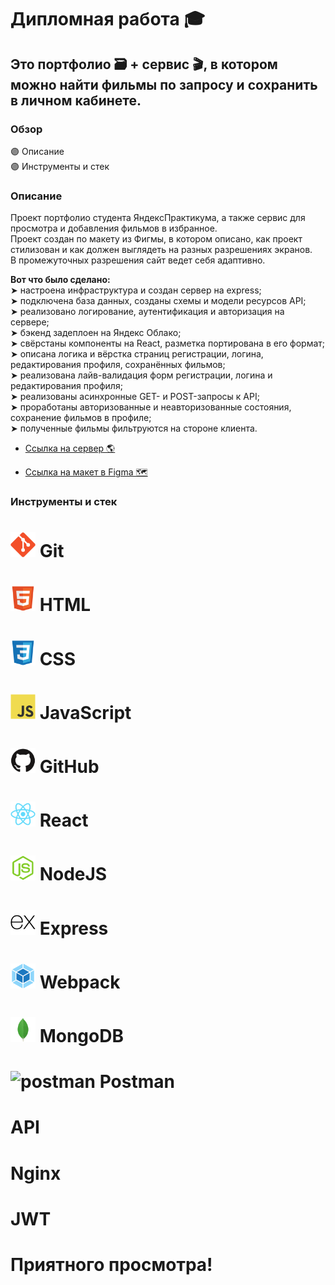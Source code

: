 # Дипломная работа 🎓
## Это портфолио 🗃️ + сервис 🎬, в котором можно найти фильмы по запросу и сохранить в личном кабинете.

### Обзор
🟣 Описание  
🟣 Инструменты и стек

### Описание  
Проект портфолио студента ЯндексПрактикума, а также сервис для просмотра и добавления фильмов в избранное.  
Проект создан по макету из Фигмы, в котором описано, как проект стилизован и как должен выглядеть на разных разрешениях экранов.  
В промежуточных разрешения сайт ведет себя адаптивно.  

**Вот что было сделано:**  
➤ настроена инфраструктура и создан сервер на express;  
➤ подключена база данных, созданы схемы и модели ресурсов API;  
➤ реализовано логирование, аутентификация и авторизация на сервере;  
➤ бэкенд задеплоен на Яндекс Облако;  
➤ свёрстаны компоненты на React, разметка портирована в его формат;  
➤ описана логика и вёрстка страниц регистрации, логина, редактирования профиля, сохранённых фильмов;  
➤ реализована лайв-валидация форм регистрации, логина и редактирования профиля;  
➤ реализованы асинхронные GET- и POST-запросы к API;  
➤ проработаны авторизованные и неавторизованные состояния, сохранение фильмов в профиле;  
➤ полученные фильмы фильтруются на стороне клиента.  

* [Ссылка на сервер 🌎](https://diploma.mokhov.nomoredomains.rocks)

* [Ссылка на макет в Figma 🗺️](https://disk.yandex.ru/d/BFSuppEDJl4NqA)

### Инструменты и стек  

# <img src="https://github.com/devicons/devicon/blob/master/icons/git/git-original.svg" title="git" alt="git" width="40" height="40"/> Git  
# <img src="https://github.com/devicons/devicon/blob/master/icons/html5/html5-original.svg" title="html5" alt="html5" width="40" height="40"/> HTML  
# <img src="https://github.com/devicons/devicon/blob/master/icons/css3/css3-original.svg" title="css3" alt="css" width="40" height="40"/> CSS  
# <img src="https://github.com/devicons/devicon/blob/master/icons/javascript/javascript-original.svg" title="javascript" alt="javascript" width="40" height="40"/> JavaScript  
# <img src="https://github.com/devicons/devicon/blob/master/icons/github/github-original.svg" title="github" alt="github" width="40" height="40"/> GitHub  
# <img src="https://github.com/devicons/devicon/blob/master/icons/react/react-original.svg" title="react" alt="react" width="40" height="40"/> React  
# <img src="https://github.com/devicons/devicon/blob/master/icons/nodejs/nodejs-original.svg" title="nodejs" alt="nodejs" width="40" height="40"/> NodeJS  
# <img src="https://github.com/devicons/devicon/blob/master/icons/express/express-original.svg" title="express" alt="express" width="40" height="40"/> Express  
# <img src="https://github.com/devicons/devicon/blob/master/icons/webpack/webpack-original.svg" title="webpack" alt="webpack" width="40" height="40"/> Webpack  
# <img src="https://github.com/devicons/devicon/blob/master/icons/mongodb/mongodb-original.svg" title="mongodb" alt="mongodb" width="40" height="40"/> MongoDB  
# <img src="https://cdn.icon-icons.com/icons2/3053/PNG/512/postman_macos_bigsur_icon_189815.png" title="postman" alt="postman" width="40" height="40"/> Postman  
# API  
# Nginx  
# JWT  

# Приятного просмотра!
